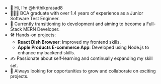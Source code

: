 - 👋 Hi, I’m @hrithikprasad8
- 👨🏻‍💻 BCA graduate with over 1.4 years of experience as a Junior Software Test Engineer.
- 🌱 Currently transitioning to development and aiming to become a Full-Stack MERN Developer.
- 🛠️ Hands-on projects:
     - **React Dish Browser**: Improved my frontend skills.
     - **Apple Products E-commerce App**: Developed using Node.js to enhance my backend skills.
- ✍️ Passionate about self-learning and continually expanding my skill set.
- 🤝  Always looking for opportunities to grow and collaborate on exciting projects.

<!---
hrithikprasad8/hrithikprasad8 is a ✨ special ✨ repository because its `README.md` (this file) appears on your GitHub profile.
You can click the Preview link to take a look at your changes.
--->
